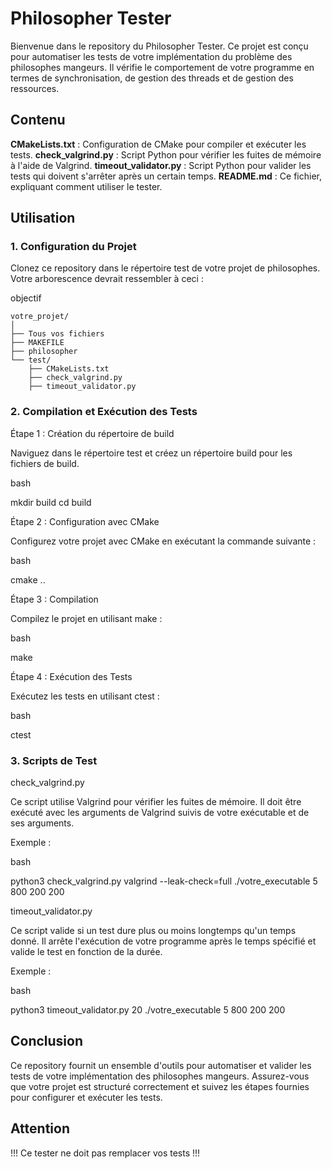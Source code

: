 # Philosopher Tester

Bienvenue dans le repository du Philosopher Tester. Ce projet est conçu pour automatiser les tests de votre implémentation du problème des philosophes mangeurs. Il vérifie le comportement de votre programme en termes de synchronisation, de gestion des threads et de gestion des ressources.

## Contenu

  **CMakeLists.txt** : Configuration de CMake pour compiler et exécuter les tests.
  **check_valgrind.py** : Script Python pour vérifier les fuites de mémoire à l'aide de Valgrind.
  **timeout_validator.py** : Script Python pour valider les tests qui doivent s'arrêter après un certain temps.
  **README.md** : Ce fichier, expliquant comment utiliser le tester.

## Utilisation

### 1. Configuration du Projet

Clonez ce repository dans le répertoire test de votre projet de philosophes. Votre arborescence devrait ressembler à ceci :

objectif

```
votre_projet/
│
├── Tous vos fichiers
├── MAKEFILE
├── philosopher
└── test/
    ├── CMakeLists.txt
    ├── check_valgrind.py
    ├── timeout_validator.py
```

### 2. Compilation et Exécution des Tests
Étape 1 : Création du répertoire de build

Naviguez dans le répertoire test et créez un répertoire build pour les fichiers de build.

bash

mkdir build
cd build

Étape 2 : Configuration avec CMake

Configurez votre projet avec CMake en exécutant la commande suivante :

bash

cmake ..

Étape 3 : Compilation

Compilez le projet en utilisant make :

bash

make

Étape 4 : Exécution des Tests

Exécutez les tests en utilisant ctest :

bash

ctest

### 3. Scripts de Test

check_valgrind.py

Ce script utilise Valgrind pour vérifier les fuites de mémoire. Il doit être exécuté avec les arguments de Valgrind suivis de votre exécutable et de ses arguments.

Exemple :

bash

python3 check_valgrind.py valgrind --leak-check=full ./votre_executable 5 800 200 200

timeout_validator.py

Ce script valide si un test dure plus ou moins longtemps qu'un temps donné. Il arrête l'exécution de votre programme après le temps spécifié et valide le test en fonction de la durée.

Exemple :

bash

python3 timeout_validator.py 20 ./votre_executable 5 800 200 200

## Conclusion

Ce repository fournit un ensemble d'outils pour automatiser et valider les tests de votre implémentation des philosophes mangeurs. Assurez-vous que votre projet est structuré correctement et suivez les étapes fournies pour configurer et exécuter les tests.

## Attention

!!! Ce tester ne doit pas remplacer vos tests !!!

